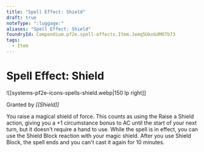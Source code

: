 ```yaml
---
title: "Spell Effect: Shield"
draft: true
noteType: ":luggage:"
aliases: "Spell Effect: Shield"
foundryId: Compendium.pf2e.spell-effects.Item.Jemq5UknGdMO7b73
tags:
  - Item
---
```


# Spell Effect: Shield
![[systems-pf2e-icons-spells-shield.webp|150 lp right]]

Granted by _[[Shield]]_

You raise a magical shield of force. This counts as using the Raise a Shield action, giving you a +1 circumstance bonus to AC until the start of your next turn, but it doesn't require a hand to use. While the spell is in effect, you can use the Shield Block reaction with your magic shield. After you use Shield Block, the spell ends and you can't cast it again for 10 minutes.
